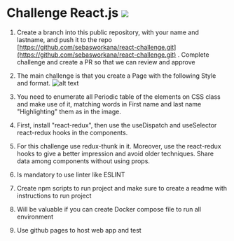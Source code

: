 # Challenge React.js ![](https://pasteboard.co/byC31Sq5OMgz.png)

1. Create a branch into this public repository, with your name and lastname, and push it to the repo [https://github.com/sebasworkana/react-challenge.git](https://github.com/sebasworkana/react-challenge.git) . Complete challenge and create a PR so that we can review and approve
2. The main challenge is that you create a Page with the following Style and format.
![alt text](https://imageupload.io/en/jfSVositjWovwnf)

1. You need to enumerate all Periodic table of the elements on CSS class and make use of it, matching words in First name and last name "Highlighting" them as in the image.
2. First, install "react-redux", then use the useDispatch and useSelector react-redux hooks in the components.
3. For this challenge use redux-thunk in it. Moreover, use the react-redux hooks to give a better impression and avoid older techniques. Share data among components without using props.
4. Is mandatory to use linter like ESLINT
5. Create npm scripts to run project and make sure to create a readme with instructions to run project
6. Will be valuable if you can create Docker compose file to run all environment
7. Use github pages to host web app and test
